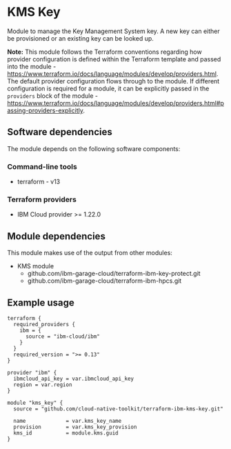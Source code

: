 # KMS Key

Module to manage the Key Management System key. A new key can either be provisioned or an existing key can be looked up.
 
**Note:** This module follows the Terraform conventions regarding how provider configuration is defined within the Terraform template and passed into the module - https://www.terraform.io/docs/language/modules/develop/providers.html. The default provider configuration flows through to the module. If different configuration is required for a module, it can be explicitly passed in the `providers` block of the module - https://www.terraform.io/docs/language/modules/develop/providers.html#passing-providers-explicitly.

## Software dependencies

The module depends on the following software components:

### Command-line tools

- terraform - v13

### Terraform providers

- IBM Cloud provider >= 1.22.0

## Module dependencies

This module makes use of the output from other modules:

- KMS module
    - github.com/ibm-garage-cloud/terraform-ibm-key-protect.git
    - github.com/ibm-garage-cloud/terraform-ibm-hpcs.git

## Example usage

```hcl-terraform
terraform {
  required_providers {
    ibm = {
      source = "ibm-cloud/ibm"
    }
  }
  required_version = ">= 0.13"
}

provider "ibm" {
  ibmcloud_api_key = var.ibmcloud_api_key
  region = var.region
}

module "kms_key" {
  source = "github.com/cloud-native-toolkit/terraform-ibm-kms-key.git"

  name             = var.kms_key_name
  provision        = var.kms_key_provision
  kms_id           = module.kms.guid
}
```
